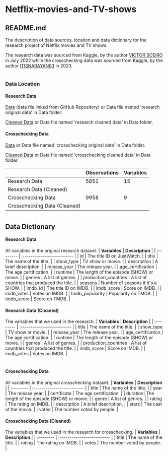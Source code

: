 # Netflix-movies-and-TV-shows
## README.md
The description of data sources, location and data dictionary for the research project of Netflix movies and TV shows. 

The research data was sourced from Kaggle, by the author [VICTOR SOEIRO](https://www.kaggle.com/datasets/victorsoeiro/netflix-tv-shows-and-movies) in July 2022 while the crosschecking data was sourced from Kaggle, by the author [ITISNARAYAN63](https://www.kaggle.com/datasets/narayan63/netflix-popular-movies-dataset) in 2023. 

#
### Data Location
#### Research Data
[Data](https://github.com/huiyi451/Netflix-movies-and-TV-shows/blob/main/research%20original%20data.csv) (data file linked from GitHub Repository) or Data file named 'research original data' in Data folder.

[Cleaned Data](https://github.com/huiyi451) or Data file named 'research cleaned data' in Data folder.

#### Crosschecking Data
[Data](https://github.com/huiyi451/Netflix-movies-and-TV-shows/blob/main/crosschecking%20original%20data.csv) or Data file named 'crosschecking original data' in Data folder.

[Cleaned Data](https://github.com/huiyi451) or Data file named 'crosschecking cleaned data' in Data folder.


|  | **Observations** | **Variables**                |
| :------------- | :----- | :---- |
| Research Data | 5851 | 15 |
| Research Data (Cleaned) |  |  |
| Crosschecking Data | 9958 | 9 |
| Crosschecking Data (Cleaned) |  |  |

#
## Data Dictionary
#### Research Data
All variables in the original research dataset.
| **Variables** | **Description**                |
| :-------- | :------------------------- |
| id | The title ID on JustWatch. |
| title | The name of the title. |
| show_type | TV show or movie. |
| description | A brief description. |
| release_year | The release year. |
| age_certification | The age certification. |
| runtime | The length of the episode (SHOW) or movie. |
| genres | A list of genres. |
| production_countries | A list of countries that produced the title. |
| seasons | Number of seasons if it's a SHOW. |
| imdb_id | The title ID on IMDB. |
| imdb_score | Score on IMDB. |
| imdb_votes | Votes on IMDB. |
| tmdb_popularity | Popularity on TMDB. |
| tmdb_score | Score on TMDB. |

#### Research Data (Cleaned)
The variables that we used in the research.
| **Variables** | **Description**                |
| :-------- | :------------------------- |
| title | The name of the title. |
| show_type | TV show or movie. |
| release_year | The release year. |
| age_certification | The age certification. |
| runtime | The length of the episode (SHOW) or movie. |
| genres | A list of genres. |
| production_countries | A list of countries that produced the title. |
| imdb_score | Score on IMDB. |
| imdb_votes | Votes on IMDB. |

#
#### Crosschecking Data
All variables in the original crosschecking dataset.
| **Variables** | **Description**                |
| :-------- | :------------------------- |
| title | The name of the title. |
| year | The release year. |
| certificate | The age certification. |
| duration| The length of the episode (SHOW) or movie. |
| genre | A list of genres. |
| rating | The rating on IMDB. |
| description | A brief description. |
| stars | The cast of the movie. |
| votes | The number voted by people. |

#### Crosschecking Data (Cleaned)
The variables that we used in the research for crosschecking.
| **Variables** | **Description**                |
| :-------- | :------------------------- |
| title | The name of the title. |
| rating | The rating on IMDB. |
| votes | The number voted by people. |

